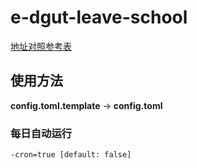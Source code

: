 # e-dgut-leave-school

[地址对照参考表](https://gist.github.com/lyekumchew/bbc0d7eb42380b4f4e9ed4a3be12a6f7)


## 使用方法

**config.toml.template** -> **config.toml**

### 每日自动运行

`-cron=true [default: false]`
